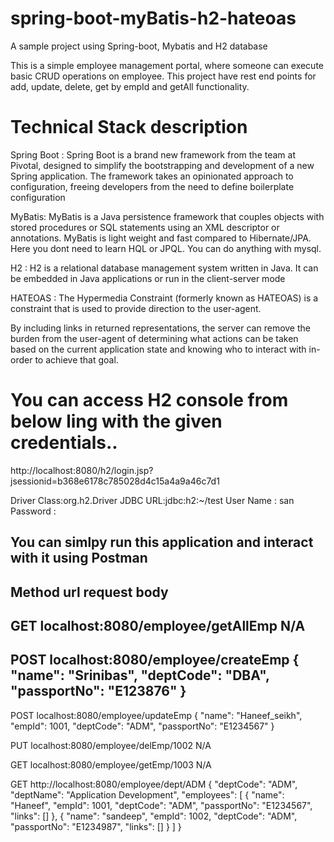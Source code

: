 # spring-boot-myBatis-h2-hateoas
A sample project using Spring-boot, Mybatis and H2 database

This is a simple employee management portal, where someone can execute basic CRUD operations on employee.
This project have rest end points for add, update, delete, get by empId and getAll functionality.

# Technical Stack description

Spring Boot : Spring Boot is a brand new framework from the team at Pivotal, designed to simplify the bootstrapping and development of a new Spring application. The framework takes an opinionated approach to configuration, freeing developers from the need to define boilerplate configuration

MyBatis: MyBatis is a Java persistence framework that couples objects with stored procedures or SQL statements using an XML descriptor or annotations.
MyBatis is light weight and fast compared to Hibernate/JPA. Here you dont need to learn HQL or JPQL. You can do anything with mysql.

H2 : H2 is a relational database management system written in Java. It can be embedded in Java applications or run in the client-server mode

HATEOAS : The Hypermedia Constraint (formerly known as HATEOAS) is a constraint that is used to provide direction to the user-agent.

By including links in returned representations, the server can remove the burden from the user-agent of determining what actions can be taken based on the current application state and knowing who to interact with in-order to achieve that goal.

# You can access H2 console from below ling with the given credentials..

http://localhost:8080/h2/login.jsp?jsessionid=b368e6178c785028d4c15a4a9a46c7d1

Driver Class:org.h2.Driver
JDBC URL:jdbc:h2:~/test
User Name : san
Password :


## You can simlpy run this application and interact with it using Postman

Method                  url                           request body
---

GET             localhost:8080/employee/getAllEmp         N/A
---

POST            localhost:8080/employee/createEmp         {
                                                            "name": "Srinibas",
                                                            "deptCode": "DBA",
                                                            "passportNo": "E123876"
                                                            }
---                                                            
                                                            
                                                            
POST            localhost:8080/employee/updateEmp         {
                                                            "name": "Haneef_seikh",
                                                            "empId": 1001,
                                                            "deptCode": "ADM",
                                                            "passportNo": "E1234567"
                                                          }                                                            
                                                            
PUT           localhost:8080/employee/delEmp/1002         N/A


GET           localhost:8080/employee/getEmp/1003          N/A

GET           http://localhost:8080/employee/dept/ADM     {
                                                              "deptCode": "ADM",
                                                              "deptName": "Application Development",
                                                              "employees": [
                                                                  {
                                                                      "name": "Haneef",
                                                                      "empId": 1001,
                                                                      "deptCode": "ADM",
                                                                      "passportNo": "E1234567",
                                                                      "links": []
                                                                  },
                                                                  {
                                                                      "name": "sandeep",
                                                                      "empId": 1002,
                                                                      "deptCode": "ADM",
                                                                      "passportNo": "E1234987",
                                                                      "links": []
                                                                  }
                                                              ]
                                                          }

